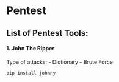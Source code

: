 
# Pentest

## List of Pentest Tools:

#### 1. John The Ripper
Type of attacks:
	- Dictionary
	- Brute Force

```sh
pip install johnny
```